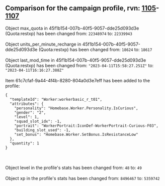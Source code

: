## Comparison for the campaign profile, rvn: [1105](https://github.com/PRO100KatYT/FortniteProfileRevisions/tree/main/profiles/campaign/1105%20campaign.json)-[1107](https://github.com/PRO100KatYT/FortniteProfileRevisions/tree/main/profiles/campaign/1107%20campaign.json)

Object max_quota in 45f1b154-007b-40f5-9057-dde25d093d3e (Quota:restxp) has been changed from: `22348974` to: `22339943`
<br><br>
Object units_per_minute_recharge in 45f1b154-007b-40f5-9057-dde25d093d3e (Quota:restxp) has been changed from: `18624` to: `18617`
<br><br>
Object last_mod_time in 45f1b154-007b-40f5-9057-dde25d093d3e (Quota:restxp) has been changed from: `"2023-04-11T15:58:27.251Z"` to: `"2023-04-11T16:16:27.388Z"`
<br><br>
Item 61c7cfaf-9a44-4f4b-8280-804a0d3e7eff has been added to the profile:

```
{
  "templateId": "Worker:workerbasic_r_t01",
  "attributes": {
    "personality": "Homebase.Worker.Personality.IsCurious",
    "gender": "2",
    "level": 1,
    "squad_slot_idx": -1,
    "portrait": "WorkerPortrait:IconDef-WorkerPortrait-Curious-F03",
    "building_slot_used": -1,
    "set_bonus": "Homebase.Worker.SetBonus.IsResistanceLow"
  },
  "quantity": 1
}
```

<br><br>
Object level in the profile's stats has been changed from: `48` to: `49`
<br><br>
Object xp in the profile's stats has been changed from: `8496467` to: `5359742`
<br><br>
